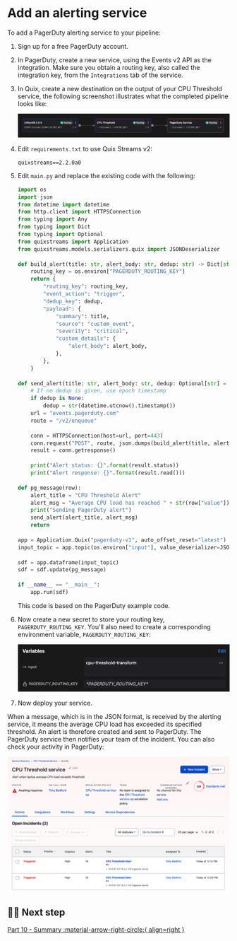# Add an alerting service

To add a PagerDuty alerting service to your pipeline:

1. Sign up for a free PagerDuty account.

2. In PagerDuty, create a new service, using the Events v2 API as the integration. Make sure you obtain a routing key, also called the integration key, from the `Integrations` tab of the service.

3. In Quix, create a new destination on the output of your CPU Threshold service, the following screenshot illustrates what the completed pipeline looks like:

    ![Pipeline](./images/alerting-pipeline.png)

4. Edit `requirements.txt` to use Quix Streams v2:

    ```
    quixstreams==2.2.0a0
    ```

5. Edit `main.py` and replace the existing code with the following:

    ``` python
    import os
    import json
    from datetime import datetime
    from http.client import HTTPSConnection
    from typing import Any
    from typing import Dict
    from typing import Optional
    from quixstreams import Application
    from quixstreams.models.serializers.quix import JSONDeserializer

    def build_alert(title: str, alert_body: str, dedup: str) -> Dict[str, Any]:
        routing_key = os.environ["PAGERDUTY_ROUTING_KEY"]
        return {
            "routing_key": routing_key,
            "event_action": "trigger",
            "dedup_key": dedup,
            "payload": {
                "summary": title,
                "source": "custom_event",
                "severity": "critical",
                "custom_details": {
                    "alert_body": alert_body,
                },
            },
        }

    def send_alert(title: str, alert_body: str, dedup: Optional[str] = None) -> None:
        # If no dedup is given, use epoch timestamp
        if dedup is None:
            dedup = str(datetime.utcnow().timestamp())
        url = "events.pagerduty.com"
        route = "/v2/enqueue"

        conn = HTTPSConnection(host=url, port=443)
        conn.request("POST", route, json.dumps(build_alert(title, alert_body, dedup)))
        result = conn.getresponse()

        print("Alert status: {}".format(result.status))
        print("Alert response: {}".format(result.read()))

    def pg_message(row):
        alert_title = "CPU Threshold Alert"
        alert_msg = "Average CPU load has reached " + str(row["value"]) + " %"
        print("Sending PagerDuty alert")
        send_alert(alert_title, alert_msg)    
        return

    app = Application.Quix("pagerduty-v1", auto_offset_reset="latest")
    input_topic = app.topic(os.environ["input"], value_deserializer=JSONDeserializer())

    sdf = app.dataframe(input_topic)
    sdf = sdf.update(pg_message)

    if __name__ == "__main__":
        app.run(sdf)
    ```

    This code is based on the PagerDuty example code.

6. Now create a new secret to store your routing key, `PAGERDUTY_ROUTING_KEY`. You'll also need to create a corresponding environment variable, `PAGERDUTY_ROUTING_KEY`:

    ![Environment variables](./images/alerting-pipeline-variables.png)

7. Now deploy your service.

When a message, which is in the JSON format, is received by the alerting service, it means the average CPU load has exceeded its specified threshold. An alert is therefore created and sent to PagerDuty. The PagerDuty service then notifies your team of the incident. You can also check your activity in PagerDuty:

![PagerDuty activity](./images/pager-duty-activity.png)

## 🏃‍♀️ Next step

[Part 10 - Summary :material-arrow-right-circle:{ align=right }](./summary.md)
